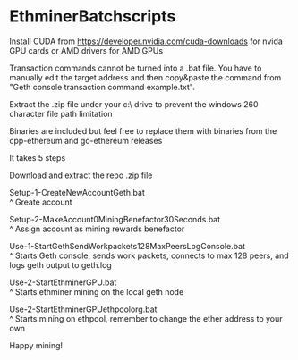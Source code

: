 # EthminerBatchscripts

Install CUDA from https://developer.nvidia.com/cuda-downloads for nvida GPU cards or AMD drivers for AMD GPUs

Transaction commands cannot be turned into a .bat file. You have to manually edit the target address and then copy&paste the command from "Geth console transaction command example.txt".

Extract the .zip file under your c:\ drive to prevent the windows 260 character file path limitation 

Binaries are included but feel free to replace them with binaries from the cpp-ethereum and go-ethereum releases

It takes 5 steps

Download and extract the repo .zip file

Setup-1-CreateNewAccountGeth.bat  
^ Greate account  

Setup-2-MakeAccount0MiningBenefactor30Seconds.bat  
^ Assign account as mining rewards benefactor  


Use-1-StartGethSendWorkpackets128MaxPeersLogConsole.bat  
^ Starts Geth console, sends work packets, connects to max 128 peers, and logs geth output to 
geth.log  

Use-2-StartEthminerGPU.bat  
^ Starts ethminer mining on the local geth node  

Use-2-StartEthminerGPUethpoolorg.bat  
^ Starts mining on ethpool, remember to change the ether address to your own  

Happy mining!
